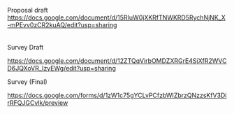 Proposal draft \
https://docs.google.com/document/d/15RIuW0jXKRfTNWKRD5RychNjNK_X-mPEvv0zCR2kuAQ/edit?usp=sharing \
 \
 \
Survey Draft

https://docs.google.com/document/d/12ZTQqVirbOMDZXRGrE4SjXfR2WVCD6JQXoVR_IzyEWg/edit?usp=sharing


Survey (Final)

https://docs.google.com/forms/d/1zW1c75gYCLvPCfzbWIZbrzQNzzsKfV3DirRFQJGCvIk/preview

